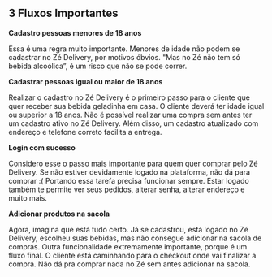 
## 3 Fluxos Importantes

**Cadastro pessoas menores de 18 anos** 

Essa é uma regra muito importante. Menores de idade não podem se cadastrar no Zé Delivery, por motivos óbvios. "Mas no Zé não tem só bebida alcoólica”, é um risco que não se pode correr.

**Cadastrar pessoas igual ou maior de 18 anos** 

Realizar o cadastro no Zé Delivery é o primeiro passo para o cliente que quer receber sua bebida geladinha em casa. O cliente deverá ter idade igual ou superior a 18 anos.
Não é possível realizar uma compra sem antes ter um cadastro ativo no Zé Delivery.
Além disso, um cadastro atualizado com endereço e telefone correto facilita a entrega.


**Login com sucesso** 

Considero esse o passo mais importante para quem quer comprar pelo Zé Delivery. Se não estiver devidamente logado na plataforma, não dá para comprar :(
Portando essa tarefa precisa funcionar sempre.
Estar logado também te permite ver seus pedidos, alterar senha, alterar endereço e muito mais.

**Adicionar produtos na sacola**

Agora, imagina que está tudo certo. Já se cadastrou, está logado no Zé Delivery, escolheu suas bebidas, mas não consegue adicionar na sacola de compras.
Outra funcionalidade extremamente importante, porque é um fluxo final. O cliente está caminhando para o checkout onde vai finalizar a compra. Não dá pra comprar nada no Zé sem antes adicionar na sacola.
